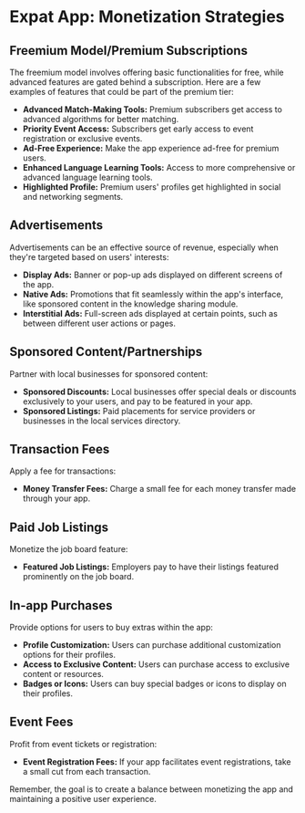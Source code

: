 # Expat App: Monetization Strategies

## **Freemium Model/Premium Subscriptions**

The freemium model involves offering basic functionalities for free, while advanced features are gated behind a subscription. Here are a few examples of features that could be part of the premium tier:

- **Advanced Match-Making Tools:** Premium subscribers get access to advanced algorithms for better matching.
- **Priority Event Access:** Subscribers get early access to event registration or exclusive events.
- **Ad-Free Experience:** Make the app experience ad-free for premium users.
- **Enhanced Language Learning Tools:** Access to more comprehensive or advanced language learning tools.
- **Highlighted Profile:** Premium users' profiles get highlighted in social and networking segments.

## **Advertisements**

Advertisements can be an effective source of revenue, especially when they're targeted based on users' interests:

- **Display Ads:** Banner or pop-up ads displayed on different screens of the app.
- **Native Ads:** Promotions that fit seamlessly within the app's interface, like sponsored content in the knowledge sharing module.
- **Interstitial Ads:** Full-screen ads displayed at certain points, such as between different user actions or pages.

## **Sponsored Content/Partnerships**

Partner with local businesses for sponsored content:

- **Sponsored Discounts:** Local businesses offer special deals or discounts exclusively to your users, and pay to be featured in your app.
- **Sponsored Listings:** Paid placements for service providers or businesses in the local services directory.

## **Transaction Fees**

Apply a fee for transactions:

- **Money Transfer Fees:** Charge a small fee for each money transfer made through your app.

## **Paid Job Listings**

Monetize the job board feature:

- **Featured Job Listings:** Employers pay to have their listings featured prominently on the job board.

## **In-app Purchases**

Provide options for users to buy extras within the app:

- **Profile Customization:** Users can purchase additional customization options for their profiles.
- **Access to Exclusive Content:** Users can purchase access to exclusive content or resources.
- **Badges or Icons:** Users can buy special badges or icons to display on their profiles.

## **Event Fees**

Profit from event tickets or registration:

- **Event Registration Fees:** If your app facilitates event registrations, take a small cut from each transaction.

Remember, the goal is to create a balance between monetizing the app and maintaining a positive user experience.
